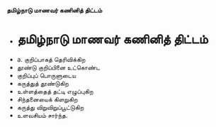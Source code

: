 **தமிழ்நாடு மாணவர் கணினித் திட்டம்**
- # தமிழ்நாடு மாணவர் கணினித் திட்டம்
- a. குறிப்பாகத் தெரிவிக்கிற
- தூண்டு குறிப்பினை உட்கொண்ட
- குறிப்புப் பொருளுடைய
- கருத்துத் தூண்டுகிற
- உள்ளத்தைத் தட்டி எழுப்புகிற
- சிந்தனையைக் கிளறுகிற
- கருத்து விறுவிறுப்பூட்டுகிற
- உளவசியம் சார்ந்த.

